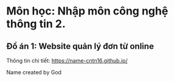 # Môn học: Nhập môn công nghệ thông tin 2.
## Đồ án 1: Website quản lý đơn từ online

Thông tin chi tiết: https://name-cntn16.github.io/

Name created by God
